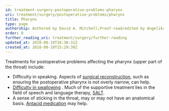 ```yaml
---
id: treatment-surgery-postoperative-problems-pharynx
uri: treatment/surgery/postoperative-problems/pharynx
title: Pharynx
type: page
authorship: Authored by David A. Mitchell;Proof-read/edited by Angelika Sebald
order: 0
further_reading_uri: treatment/surgery/further-reading
updated_at: 2018-08-18T16:36:31Z
created_at: 2018-08-18T15:29:30Z
---
```


<p>Treatments for postoperative problems affecting the pharynx (upper
    part of the throat) include:</p>
<ul>
    <li>Difficulty in speaking. Aspects of <a href="/treatment/surgery/reconstruction/detailed">surgical reconstruction</a>,
        such as ensuring the postoperative pharynx is not overly
        narrow, can help.</li>
    <li><a href="/diagnosis/a-z/dysphagia">Difficulty in swallowing</a>        . Much of the supportive treatment lies in the field
        of speech and language therapy, <a href="/help/salt">SALT</a>.</li>
    <li>A sense of sticking in the throat, may or may not have an
        anatomical basis. <a href="/treatment/other/medication/miscellaneous/antacid">Antacid medication</a>        may help.</li>
</ul>
